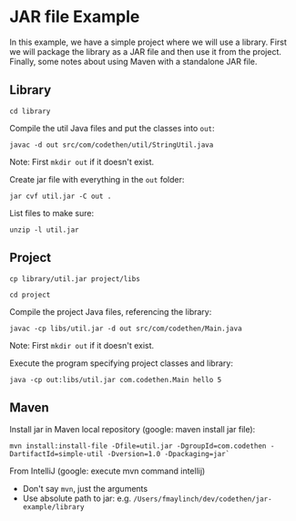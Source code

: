 
# JAR file Example

In this example, we have a simple project where we will use a library.
First we will package the library as a JAR file and then use it from the project.
Finally, some notes about using Maven with a standalone JAR file.

## Library

`cd library`

Compile the util Java files and put the classes into `out`:
```
javac -d out src/com/codethen/util/StringUtil.java
```

Note: First `mkdir out` if it doesn't exist.

Create jar file with everything in the `out` folder:
```
jar cvf util.jar -C out .
```

List files to make sure:
```
unzip -l util.jar
```


## Project

`cp library/util.jar project/libs`

`cd project`

Compile the project Java files, referencing the library:
```
javac -cp libs/util.jar -d out src/com/codethen/Main.java
```

Note: First `mkdir out` if it doesn't exist.

Execute the program specifying project classes and library:
```
java -cp out:libs/util.jar com.codethen.Main hello 5
```


## Maven

Install jar in Maven local repository (google: maven install jar file):
```
mvn install:install-file -Dfile=util.jar -DgroupId=com.codethen -DartifactId=simple-util -Dversion=1.0 -Dpackaging=jar`
```

From IntelliJ (google: execute mvn command intellij)
- Don't say `mvn`, just the arguments
- Use absolute path to jar: e.g. `/Users/fmaylinch/dev/codethen/jar-example/library`

